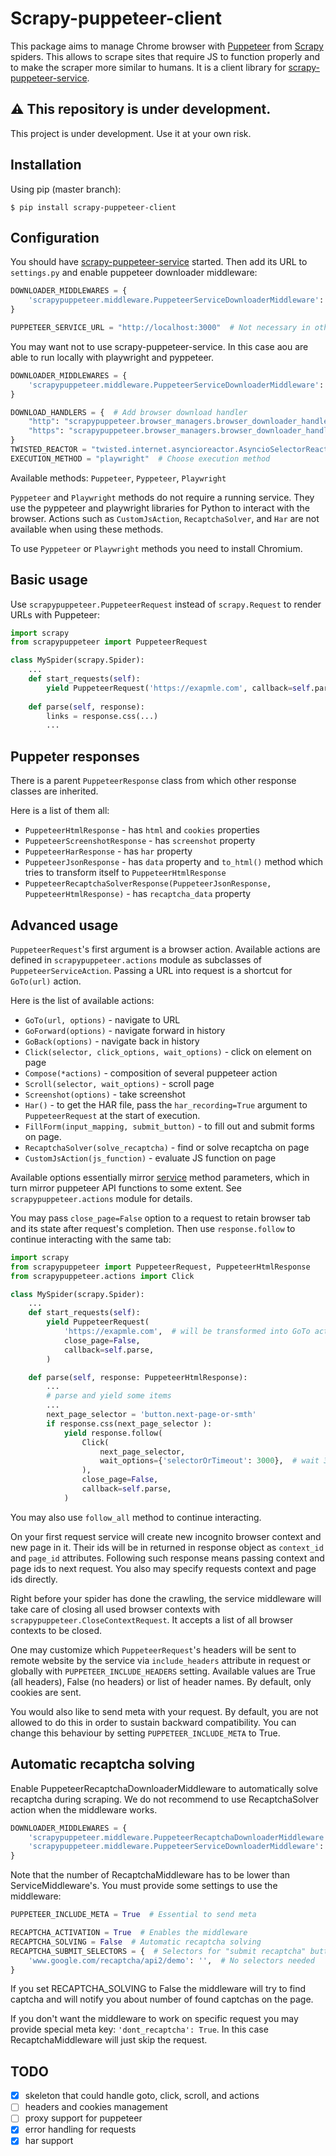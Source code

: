# Scrapy-puppeteer-client
This package aims to manage Chrome browser with [Puppeteer](https://github.com/GoogleChrome/puppeteer) from [Scrapy](https://github.com/scrapy/scrapy/) spiders. 
This allows to scrape sites that require JS to function properly and to make the scraper more similar to humans.
It is a client library for [scrapy-puppeteer-service](https://github.com/ispras/scrapy-puppeteer-service).

## ⚠️ This repository is under development.

This project is under development. Use it at your own risk.

## Installation

Using pip (master branch):
```shell script
$ pip install scrapy-puppeteer-client
```

## Configuration

You should have [scrapy-puppeteer-service](https://github.com/ispras/scrapy-puppeteer-service) started.
Then add its URL to `settings.py` and enable puppeteer downloader middleware:
```python
DOWNLOADER_MIDDLEWARES = {
    'scrapypuppeteer.middleware.PuppeteerServiceDownloaderMiddleware': 1042
}

PUPPETEER_SERVICE_URL = "http://localhost:3000"  # Not necessary in other execution methods
```
You may want not to use scrapy-puppeteer-service.
In this case aou are able to run locally with playwright and pyppeteer.

```python
DOWNLOADER_MIDDLEWARES = {
    'scrapypuppeteer.middleware.PuppeteerServiceDownloaderMiddleware': 1042
}

DOWNLOAD_HANDLERS = {  # Add browser download handler
    "http": "scrapypuppeteer.browser_managers.browser_downloader_handler.BrowserDownloaderHandler",
    "https": "scrapypuppeteer.browser_managers.browser_downloader_handler.BrowserDownloaderHandler",
}
TWISTED_REACTOR = "twisted.internet.asyncioreactor.AsyncioSelectorReactor"  # Need to install asyncio reactor
EXECUTION_METHOD = "playwright"  # Choose execution method
```
Available methods: `Puppeteer`, `Pyppeteer`, `Playwright`

`Pyppeteer` and `Playwright` methods do not require a running service.
They use the pyppeteer and playwright libraries for Python to interact with the browser.
Actions such as `CustomJsAction`, `RecaptchaSolver`, and `Har` are not available when using these methods.

To use `Pyppeteer` or `Playwright` methods you need to install Chromium.

## Basic usage

Use `scrapypuppeteer.PuppeteerRequest` instead of `scrapy.Request` to render URLs with Puppeteer:
```python
import scrapy
from scrapypuppeteer import PuppeteerRequest

class MySpider(scrapy.Spider):
    ...
    def start_requests(self):
        yield PuppeteerRequest('https://exapmle.com', callback=self.parse)
    
    def parse(self, response):
        links = response.css(...)
        ...
```

## Puppeter responses

There is a parent `PuppeteerResponse` class from which other response classes are inherited.

Here is a list of them all:
- `PuppeteerHtmlResponse` - has `html` and `cookies` properties
- `PuppeteerScreenshotResponse` - has `screenshot` property
- `PuppeteerHarResponse` - has `har` property
- `PuppeteerJsonResponse` - has `data` property and `to_html()` method which tries to transform itself to `PuppeteerHtmlResponse`
- `PuppeteerRecaptchaSolverResponse(PuppeteerJsonResponse, PuppeteerHtmlResponse)` - has `recaptcha_data` property

## Advanced usage

`PuppeteerRequest`'s first argument is a browser action.
Available actions are defined in `scrapypuppeteer.actions` module as subclasses of `PuppeteerServiceAction`.
Passing a URL into request is a shortcut for `GoTo(url)` action. 

Here is the list of available actions:
- `GoTo(url, options)` - navigate to URL 
- `GoForward(options)` - navigate forward in history
- `GoBack(options)` - navigate back in history
- `Click(selector, click_options, wait_options)` - click on element on page
- `Compose(*actions)` - composition of several puppeteer action
- `Scroll(selector, wait_options)` - scroll page
- `Screenshot(options)` - take screenshot
- `Har()` - to get the HAR file, pass the `har_recording=True` argument to `PuppeteerRequest` at the start of execution.
- `FillForm(input_mapping, submit_button)` - to fill out and submit forms on page.
- `RecaptchaSolver(solve_recaptcha)` - find or solve recaptcha on page
- `CustomJsAction(js_function)` - evaluate JS function on page

Available options essentially mirror [service](https://github.com/ispras/scrapy-puppeteer-service) method parameters, which in turn mirror puppeteer API functions to some extent.
See `scrapypuppeteer.actions` module for details.

You may pass `close_page=False` option to a request to retain browser tab and its state after request's completion.
Then use `response.follow` to continue interacting with the same tab:

```python
import scrapy
from scrapypuppeteer import PuppeteerRequest, PuppeteerHtmlResponse
from scrapypuppeteer.actions import Click

class MySpider(scrapy.Spider):
    ...
    def start_requests(self):
        yield PuppeteerRequest(
            'https://exapmle.com',  # will be transformed into GoTo action
            close_page=False,
            callback=self.parse,
        )

    def parse(self, response: PuppeteerHtmlResponse):
        ...
        # parse and yield some items
        ...
        next_page_selector = 'button.next-page-or-smth'
        if response.css(next_page_selector ):
            yield response.follow(
                Click(
                    next_page_selector,
                    wait_options={'selectorOrTimeout': 3000},  # wait 3 seconds
                ),
                close_page=False,
                callback=self.parse,
            )
```

You may also use `follow_all` method to continue interacting.

On your first request service will create new incognito browser context and new page in it.
Their ids will be in returned in response object as `context_id` and `page_id` attributes.
Following such response means passing context and page ids to next request.
You also may specify requests context and page ids directly.

Right before your spider has done the crawling, the service middleware will take care
of closing all used browser contexts with `scrapypuppeteer.CloseContextRequest`.
It accepts a list of all browser contexts to be closed.

One may customize which `PuppeteerRequest`'s headers will be sent to remote website by the service 
via `include_headers` attribute in request or globally with `PUPPETEER_INCLUDE_HEADERS` setting. 
Available values are True (all headers), False (no headers) or list of header names.
By default, only cookies are sent.

You would also like to send meta with your request. By default, you are not allowed to do this
in order to sustain backward compatibility. You can change this behaviour by setting `PUPPETEER_INCLUDE_META` to True.

## Automatic recaptcha solving

Enable PuppeteerRecaptchaDownloaderMiddleware to automatically solve recaptcha during scraping. We do not recommend
to use RecaptchaSolver action when the middleware works.

```Python
DOWNLOADER_MIDDLEWARES = {
    'scrapypuppeteer.middleware.PuppeteerRecaptchaDownloaderMiddleware': 1041,
    'scrapypuppeteer.middleware.PuppeteerServiceDownloaderMiddleware': 1042
}
```
Note that the number of RecaptchaMiddleware has to be lower than ServiceMiddleware's.
You must provide some settings to use the middleware:
```Python
PUPPETEER_INCLUDE_META = True  # Essential to send meta

RECAPTCHA_ACTIVATION = True  # Enables the middleware
RECAPTCHA_SOLVING = False  # Automatic recaptcha solving
RECAPTCHA_SUBMIT_SELECTORS = {  # Selectors for "submit recaptcha" button
    'www.google.com/recaptcha/api2/demo': '',  # No selectors needed
}
```
If you set RECAPTCHA_SOLVING to False the middleware will try to find captcha
and will notify you about number of found captchas on the page.

If you don't want the middleware to work on specific request you may provide special meta key: `'dont_recaptcha': True`.
In this case RecaptchaMiddleware will just skip the request.

## TODO

- [x] skeleton that could handle goto, click, scroll, and actions
- [ ] headers and cookies management
- [ ] proxy support for puppeteer
- [x] error handling for requests
- [x] har support
